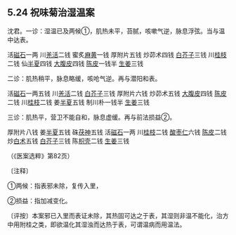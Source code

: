 ## 5.24 祝味菊治湿温案

沈君。一诊：湿温已及两候①，肌热未平，苔腻，咳嗽气逆，脉息浮弦。当与温中达表。

活[磁石](https://www.gmzyjc.com/read/bc/bc09-0.1.2.0.0.md)一两 川[羌活](https://www.gmzyjc.com/read/bc/bc01-1.1.6.0.0.md)二钱 蜜炙[麻黄](https://www.gmzyjc.com/read/bc/bc01-1.1.1.0.0.md)一钱 厚附片五钱 炒茆术四钱 [白芥子](https://www.gmzyjc.com/read/bc/bc16-0.1.4.0.0.md)三钱 川[桂枝](https://www.gmzyjc.com/read/bc/bc01-1.1.2.0.0.md)二钱 仙[半夏](https://www.gmzyjc.com/read/bc/bc16-0.1.1.0.0.md)四钱 [大腹皮](https://www.gmzyjc.com/read/bc/bc11-0.0.15.0.0.md)四钱 [陈皮](https://www.gmzyjc.com/read/bc/bc11-0.0.1.0.0.md)一钱半 [生姜](https://www.gmzyjc.com/read/bc/bc01-1.1.13.0.0.md)三钱

二诊：肌热稍平，脉息略缓，咳呛气逆。再与潜阳和表。

活[磁石](https://www.gmzyjc.com/read/bc/bc09-0.1.2.0.0.md)一两五钱 川[羌活](https://www.gmzyjc.com/read/bc/bc01-1.1.6.0.0.md)二钱 [白芥子](https://www.gmzyjc.com/read/bc/bc16-0.1.4.0.0.md)三钱 厚附片六钱 炒茆术五钱 [大腹皮](https://www.gmzyjc.com/read/bc/bc11-0.0.15.0.0.md)四钱 [陈皮](https://www.gmzyjc.com/read/bc/bc11-0.0.1.0.0.md)二钱 川[桂枝](https://www.gmzyjc.com/read/bc/bc01-1.1.2.0.0.md)二钱 姜[半夏](https://www.gmzyjc.com/read/bc/bc16-0.1.1.0.0.md)五钱 制川朴一钱半 [生姜](https://www.gmzyjc.com/read/bc/bc01-1.1.13.0.0.md)三钱

三诊：肌热平，营卫不能自和，脉息虚缓。再与前法损益②。

厚附片八钱 姜[半夏](https://www.gmzyjc.com/read/bc/bc16-0.1.1.0.0.md)五钱 硃[茯神](https://www.gmzyjc.com/read/bc/bc05-0.0.2.0.0.md)五钱 活[磁石](https://www.gmzyjc.com/read/bc/bc09-0.1.2.0.0.md)一两 川[桂枝](https://www.gmzyjc.com/read/bc/bc01-1.1.2.0.0.md)二钱 [酸枣仁](https://www.gmzyjc.com/read/bc/bc09-0.2.1.0.0.md)六钱 [陈皮](https://www.gmzyjc.com/read/bc/bc11-0.0.1.0.0.md)二钱 炒[白术](https://www.gmzyjc.com/read/bc/bc17-0.1.5.0.0.md)五钱 [白芥子](https://www.gmzyjc.com/read/bc/bc16-0.1.4.0.0.md)三钱 陈[枳壳](https://www.gmzyjc.com/read/bc/bc11-0.0.3.0.0.md)二钱 [生姜](https://www.gmzyjc.com/read/bc/bc01-1.1.13.0.0.md)三钱

（《医案选粹》第82页）

〔注释〕

①两候：指表邪未除，复传入里，

②损益：指加减变化。

〔评按〕本案邪已入里而表证未除，其热固可达之于表，其湿则非温不能化，治方中用附桂之类，即欲温化其湿浊而达热于表，可谓温病而用温法。
